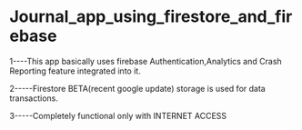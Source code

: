 # Journal_app_using_firestore_and_firebase

1----This app basically uses firebase Authentication,Analytics and Crash Reporting feature integrated into it.

2-----Firestore BETA(recent google update) storage is used for data transactions.

3-----Completely functional only with INTERNET ACCESS
